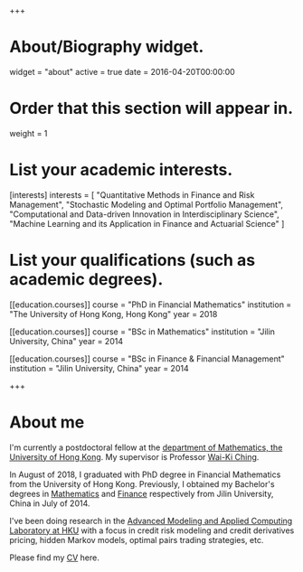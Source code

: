 +++
# About/Biography widget.
widget = "about"
active = true
date = 2016-04-20T00:00:00

# Order that this section will appear in.
weight = 1

# List your academic interests.
[interests]
  interests = [
    "Quantitative Methods in Finance and Risk Management",
    "Stochastic Modeling and Optimal Portfolio Management",
    "Computational and Data-driven Innovation in Interdisciplinary Science",
    "Machine Learning and its Application in Finance and Actuarial Science"
  ]

# List your qualifications (such as academic degrees).
[[education.courses]]
  course = "PhD in Financial Mathematics"
  institution = "The University of Hong Kong, Hong Kong"
  year = 2018

[[education.courses]]
  course = "BSc in Mathematics"
  institution = "Jilin University, China"
  year = 2014

[[education.courses]]
  course = "BSc in Finance & Financial Management"
  institution = "Jilin University, China"
  year = 2014
 
+++

# About me

I'm currently a postdoctoral fellow at the [department of Mathematics, the University of Hong Kong](http://www.math.hku.hk). My supervisor is Professor [Wai-Ki Ching](http://hkumath.hku.hk/~wkc/). 

In August of 2018, I graduated with PhD degree in Financial Mathematics from the University of Hong Kong. Previously, I obtained my Bachelor's degrees in [Mathematics](http://math.jlu.edu.cn/index.htm) and [Finance](http://jjxy.jlu.edu.cn/english/Faculty/Dept_of_Finance.htm) respectively from Jilin University, China in July of 2014. 

I've been doing research in the [Advanced Modeling and Applied Computing Laboratory at HKU](http://hkumath.hku.hk/~wkc/amacl.htm) with a focus in credit risk modeling and credit derivatives pricing, hidden Markov models, optimal pairs trading strategies, etc.

Please find my [CV](files/cv.pdf) here.
